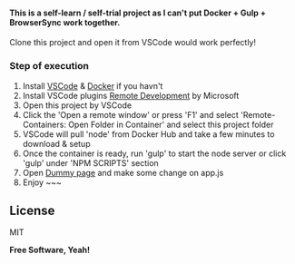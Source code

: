 #### This is a self-learn / self-trial project as I can't put Docker + Gulp + BrowserSync work together.

Clone this project and open it from VSCode would work perfectly!

### Step of execution

1. Install [VSCode](https://code.visualstudio.com/) & [Docker](https://www.docker.com/) if you havn't
2. Install VSCode plugins [Remote Development](https://marketplace.visualstudio.com/items?itemName=ms-vscode-remote.vscode-remote-extensionpack) by Microsoft
3. Open this project by VSCode
4. Click the 'Open a remote window' or press 'F1' and select 'Remote-Containers: Open Folder in Container' and select this project folder
5. VSCode will pull 'node' from Docker Hub and take a few minutes to download & setup
6. Once the container is ready, run 'gulp' to start the node server or click 'gulp' under 'NPM SCRIPTS' section
7. Open [Dummy page](http://127.0.0.1:5000) and make some change on app.js
8. Enjoy ~~~


License
----

MIT


**Free Software, Yeah!**